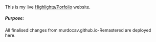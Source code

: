 This is my live
[Highlights/Porfolio](https://murdocav.github.io/ "My Website")
website.

##### Purpose:
All finalised changes from murdocav.github.io-Remastered are deployed here.
